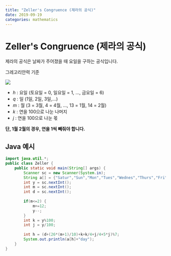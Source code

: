 ```yaml
---
title: "Zeller's Congruence (제라의 공식)"
date: 2019-09-19
categories: mathematics
---
```


# Zeller's Congruence (제라의 공식)

제라의 공식은 날짜가 주어졌을 때 요일을 구하는 공식입니다.

그레고리안력 기준

![](https://wikimedia.org/api/rest_v1/media/math/render/svg/0f95195dcc0d98b351294277071736e97053324e)

* _h_ : 요일 (토요일 = 0, 일요일 = 1, ..., 금요일 = 6)
* _q_ : 일 (1일, 2일, 3일,...)
* _m_ : 월 (3 = 3월, 4 = 4월, ..., 13 = 1월, 14 = 2월)
* _k_ : 연을 100으로 나눈 나머지
* _j_ : 연을 100으로 나눈 몫

**단, 1월 2월의 경우, 연을 1씩 빼줘야 합니다.**

## Java 예시

~~~java
import java.util.*;
public class Zeller {
	public static void main(String[] args) {
		Scanner sc = new Scanner(System.in);
		String a[] = {"Satur","Sun","Mon","Tues","Wednes","Thurs","Fri"};
		int y = sc.nextInt();
		int m = sc.nextInt();
		int d = sc.nextInt();
		
		if(m<=2) {
			m+=12;
			y--;
		}
		int k = y%100;
		int j = y/100;
		
		int h = (d+(26*(m+1)/10)+k+k/4+j/4+5*j)%7;
		System.out.println(a[h]+"day");
	}
}
~~~
